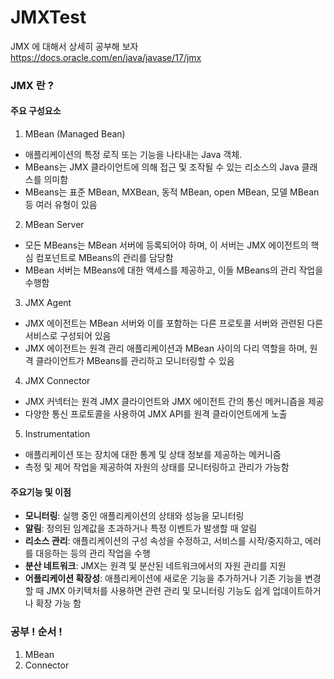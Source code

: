 # JMXTest

JMX 에 대해서 상세히 공부해 보자
https://docs.oracle.com/en/java/javase/17/jmx

### JMX 란 ?

#### 주요 구성요소
1. MBean (Managed Bean)
- 애플리케이션의 특정 로직 또는 기능을 나타내는 Java 객체. 
- MBeans는 JMX 클라이언트에 의해 접근 및 조작될 수 있는 리소스의 Java 클래스를 의미함
- MBeans는 표준 MBean, MXBean, 동적 MBean, open MBean, 모델 MBean 등 여러 유형이 있음
2. MBean Server
- 모든 MBeans는 MBean 서버에 등록되어야 하며, 이 서버는 JMX 에이전트의 핵심 컴포넌트로 MBeans의 관리를 담당함
- MBean 서버는 MBeans에 대한 액세스를 제공하고, 이들 MBeans의 관리 작업을 수행함
3. JMX Agent
- JMX 에이전트는 MBean 서버와 이를 포함하는 다른 프로토콜 서버와 관련된 다른 서비스로 구성되어 있음
- JMX 에이전트는 원격 관리 애플리케이션과 MBean 사이의 다리 역할을 하며, 원격 클라이언트가 MBeans를 관리하고 모니터링할 수 있음 
4. JMX Connector
- JMX 커넥터는 원격 JMX 클라이언트와 JMX 에이전트 간의 통신 메커니즘을 제공
- 다양한 통신 프로토콜을 사용하여 JMX API를 원격 클라이언트에게 노출
5. Instrumentation
- 애플리케이션 또는 장치에 대한 통계 및 상태 정보를 제공하는 메커니즘
- 측정 및 제어 작업을 제공하여 자원의 상태를 모니터링하고 관리가 가능함

#### 주요기능 및 이점
- **모니터링**: 실행 중인 애플리케이션의 상태와 성능을 모니터링
- **알림**: 정의된 임계값을 초과하거나 특정 이벤트가 발생할 때 알림
- **리소스 관리**: 애플리케이션의 구성 속성을 수정하고, 서비스를 시작/중지하고, 에러를 대응하는 등의 관리 작업을 수행
- **분산 네트워크**: JMX는 원격 및 분산된 네트워크에서의 자원 관리를 지원
- **어플리케이션 확장성**: 애플리케이션에 새로운 기능을 추가하거나 기존 기능을 변경할 때 JMX 아키텍처를 사용하면 관련 관리 및 모니터링 기능도 쉽게 업데이트하거나 확장 가능 함

### 공부 ! 순서 !
1. MBean
2. Connector

